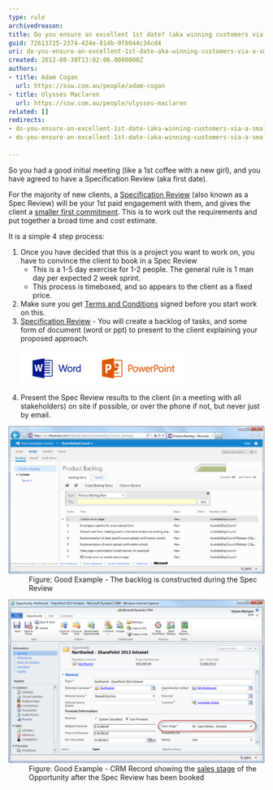 ```yaml
---
type: rule
archivedreason: 
title: Do you ensure an excellent 1st date? (aka winning customers via a smaller "Specification Review")
guid: 72613725-2374-424e-814b-9f8044c34cd4
uri: do-you-ensure-an-excellent-1st-date-aka-winning-customers-via-a-smaller-specification-review
created: 2012-08-30T13:02:06.0000000Z
authors:
- title: Adam Cogan
  url: https://ssw.com.au/people/adam-cogan
- title: Ulysses Maclaren
  url: https://ssw.com.au/people/ulysses-maclaren
related: []
redirects:
- do-you-ensure-an-excellent-1st-date-(aka-winning-customers-via-a-smaller-＂specification-review＂)
- do-you-ensure-an-excellent-1st-date-(aka-winning-customers-via-a-smaller-specification-review)

---
```


So you had a good initial meeting (like a 1st coffee with a new girl), and you have agreed to have a Specification Review (aka first date).

For the majority of new clients, a [Specification Review](/spec-do-you-conduct-a-specification-review-%28ask-for-a-coffee-not-a-marriage%29) (also known as a Spec Review) will be your 1st paid engagement with them, and gives the client a [smaller first commitment](/Pages/Aim-for-an-advancement-rather-than-a-continuance.aspx). This is to work out the requirements and put together a broad time and cost estimate.

It is a simple 4 step process:

<!--endintro-->

1. Once you have decided that this is a project you want to work on, you have to convince the client to book in a Spec Review
    * This is a 1-5 day exercise for 1-2 people. The general rule is 1 man day per expected 2 week sprint.
    * This process is timeboxed, and so appears to the client as a fixed price.
2. Make sure you get [Terms and Conditions](http://www.ssw.com.au/ssw/standards/forms/ConsultingOrderTermsConditions.aspx) signed before you start work on this.
3. [Specification Review](/rules) - You will create a backlog of tasks, and some form of document (word or ppt) to present to the client explaining your proposed approach.<br><dl class="image"><dt><img src="ms-ppt-word-logos.jpg" alt=""></dt></dl>
4. Present the Spec Review results to the client (in a meeting with all stakeholders) on site if possible, or over the phone if not, but never just by email.

<dl class="goodImage"><dt><img alt="Project Portal" src="ProductBacklog.jpg" style="width:600px;"> </dt>
<dd>Figure: Good Example - The backlog is constructed during the Spec Review</dd></dl><dl class="goodImage"><dt><img alt="CRM Opportunity" src="CRMOpportunitySalesStage.jpg" style="width:600px;"> </dt>
<dd>Figure: Good Example - CRM Record showing the <a href="/Pages/The-6-stages-in-the-Sales-Pipeline.aspx">sales stage</a> of the Opportunity after the Spec Review has been booked</dd></dl>
